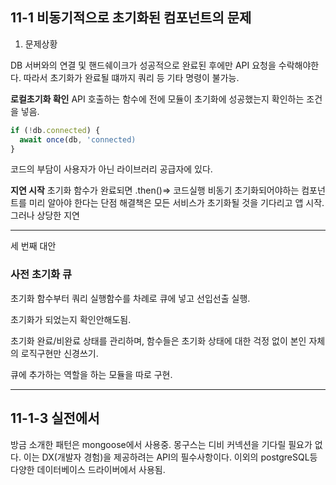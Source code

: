 ## 11-1 비동기적으로 초기화된 컴포넌트의 문제

1. 문제상황

DB 서버와의 연결 및 핸드쉐이크가 성공적으로 완료된 후에만 API 요청을 수락해야한다.
따라서 초기화가 완료될 떄까지 쿼리 등 기타 명령이 불가능.

**로컬초기화 확인**
API 호출하는 함수에 전에 모듈이 초기화에 성공했는지 확인하는 조건을 넣음.

```js
if (!db.connected) {
  await once(db, 'connected)
}
```

코드의 부담이 사용자가 아닌 라이브러리 공급자에 있다.

**지연 시작**
초기화 함수가 완료되면 .then()=> 코드실행
비동기 초기화되어야하는 컴포넌트를 미리 알아야 한다는 단점
해결책은 모든 서비스가 초기화될 것을 기다리고 앱 시작. 그러나 상당한 지연

---

세 번째 대안

### 사전 초기화 큐

초기화 함수부터 쿼리 실행함수를 차례로 큐에 넣고 선입선출 실행.

초기화가 되었는지 확인안해도됨.

초기화 완료/비완료 상태를 관리하며,
함수들은 초기화 상태에 대한 걱정 없이 본인 자체의 로직구현만 신경쓰기.

큐에 추가하는 역할을 하는 모듈을 따로 구현.

---

## 11-1-3 실전에서

방금 소개한 패턴은 mongoose에서 사용중.
몽구스는 디비 커넥션을 기다릴 필요가 없다.
이는 DX(개발자 경험)을 제공하려는 API의 필수사항이다.
이외의 postgreSQL등 다양한 데이터베이스 드라이버에서 사용됨.
